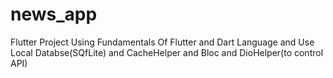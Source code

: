 # news_app

Flutter Project Using Fundamentals Of Flutter and Dart Language and Use Local Databse(SQfLite) and CacheHelper and Bloc and DioHelper(to control API)
